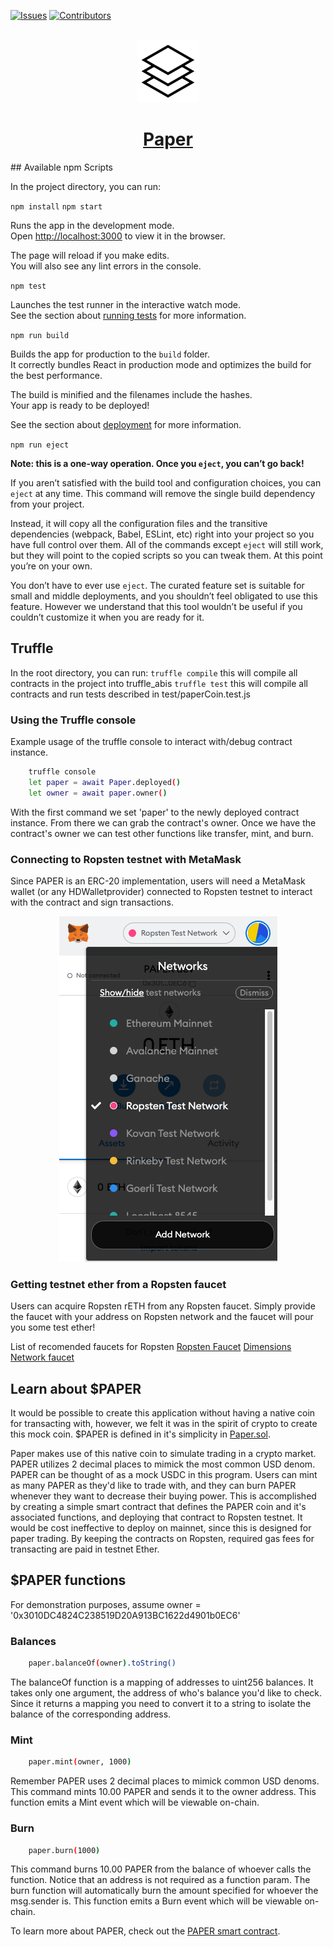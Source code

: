 

[![Issues][issues-shield]][issues-url]
[![Contributors][contributors-shield]][contributors-url]


<br />
<div align="center">
    <a href="https://github.com/mattg1243/paper">
    <img src="docs/images/paper_stack.png" alt="Logo" width="100">
    <h1>Paper</h1>
    </a>
</div>
## Available npm Scripts

In the project directory, you can run:

`npm install`
`npm start`

Runs the app in the development mode.\
Open [http://localhost:3000](http://localhost:3000) to view it in the browser.

The page will reload if you make edits.\
You will also see any lint errors in the console.

`npm test`

Launches the test runner in the interactive watch mode.\
See the section about [running tests](https://facebook.github.io/create-react-app/docs/running-tests) for more information.

`npm run build`

Builds the app for production to the `build` folder.\
It correctly bundles React in production mode and optimizes the build for the best performance.

The build is minified and the filenames include the hashes.\
Your app is ready to be deployed!

See the section about [deployment](https://facebook.github.io/create-react-app/docs/deployment) for more information.

`npm run eject`

**Note: this is a one-way operation. Once you `eject`, you can’t go back!**

If you aren’t satisfied with the build tool and configuration choices, you can `eject` at any time. This command will remove the single build dependency from your project.

Instead, it will copy all the configuration files and the transitive dependencies (webpack, Babel, ESLint, etc) right into your project so you have full control over them. All of the commands except `eject` will still work, but they will point to the copied scripts so you can tweak them. At this point you’re on your own.

You don’t have to ever use `eject`. The curated feature set is suitable for small and middle deployments, and you shouldn’t feel obligated to use this feature. However we understand that this tool wouldn’t be useful if you couldn’t customize it when you are ready for it.

## Truffle
In the root directory, you can run:
 ```truffle compile```
 this will compile all contracts in the project into truffle_abis
 ```truffle test```
 this will compile all contracts and run tests described in test/paperCoin.test.js

 ### Using the Truffle console
 Example usage of the truffle console to interact with/debug contract instance.
```sh
    truffle console
    let paper = await Paper.deployed()
    let owner = await paper.owner()
```
With the first command we set 'paper' to the newly deployed contract instance. From there we can grab the contract's owner. Once we have the contract's owner we can test other functions like transfer, mint, and burn. 

### Connecting to Ropsten testnet with MetaMask
Since PAPER is an ERC-20 implementation, users will need a MetaMask wallet (or any HDWalletprovider) connected to Ropsten testnet to interact with the contract and sign transactions.
<div align="center">
    <img src="docs/images/metamask_ropsten.png">
</div>

### Getting testnet ether from a Ropsten faucet
Users can acquire Ropsten rETH from any Ropsten faucet. Simply provide the faucet with your address on Ropsten network and the faucet will pour you some test ether!

List of recomended faucets for Ropsten
[Ropsten Faucet](https://faucet.ropsten.be)
[Dimensions Network faucet](https://faucet.dimensions.network)



## Learn about $PAPER
It would be possible to create this application without having a native coin for transacting with, however, we felt it was in the spirit of crypto to create this mock coin. $PAPER is defined in it's simplicity in [Paper.sol](https://github.com/mattg1243/paper/blob/main/src/contracts/Paper.sol).

Paper makes use of this native coin to simulate trading in a crypto market. PAPER utilizes 2 decimal places to mimick the most common USD denom. PAPER can be thought of as a mock USDC in this program. Users can mint as many PAPER as they'd like to trade with, and they can burn PAPER whenever they want to decrease their buying power. This is accomplished by creating a simple smart contract that defines the PAPER coin and it's associated functions, and deploying that contract to Ropsten testnet. It would be cost ineffective to deploy on mainnet, since this is designed for paper trading. By keeping the contracts on Ropsten, required gas fees for transacting are paid in testnet Ether.


## $PAPER functions
For demonstration purposes, assume owner = '0x3010DC4824C238519D20A913BC1622d4901b0EC6'
### Balances
```sh
    paper.balanceOf(owner).toString()
```
The balanceOf function is a mapping of addresses to uint256 balances. It takes only one argument, the address of who's balance you'd like to check. Since it returns a mapping you need to convert it to a string to isolate the balance of the corresponding address.
### Mint
```sh
    paper.mint(owner, 1000)
```
Remember PAPER uses 2 decimal places to mimick common USD denoms. This command mints 10.00 PAPER and sends it to the owner address. This function emits a Mint event which will be viewable on-chain.
### Burn
```sh
    paper.burn(1000)
```
This command burns 10.00 PAPER from the balance of whoever calls the function. Notice that an address is not required as a function param. The burn function will automatically burn the amount specified for whoever the msg.sender is. This function emits a Burn event which will be viewable on-chain.

To learn more about PAPER, check out the [PAPER smart contract](https://github.com/mattg1243/paper/blob/main/src/contracts/Paper.sol).

[contributors-shield]: https://img.shields.io/github/contributors/mattg1243/paper.svg?style=for-the-badge
[contributors-url]: https://github.com/mattg1243/paper/graphs/contributors
[issues-shield]: https://img.shields.io/github/issues/ethgallucci/Mockingbird.svg?style=for-the-badge
[issues-url]: https://github.com/ethgallucci/Mockingbird/issues